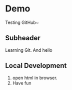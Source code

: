 # Demo

Testing GitHub~

## Subheader

Learning Git. And hello

## Local Development

1. open html in browser.
2. Have fun